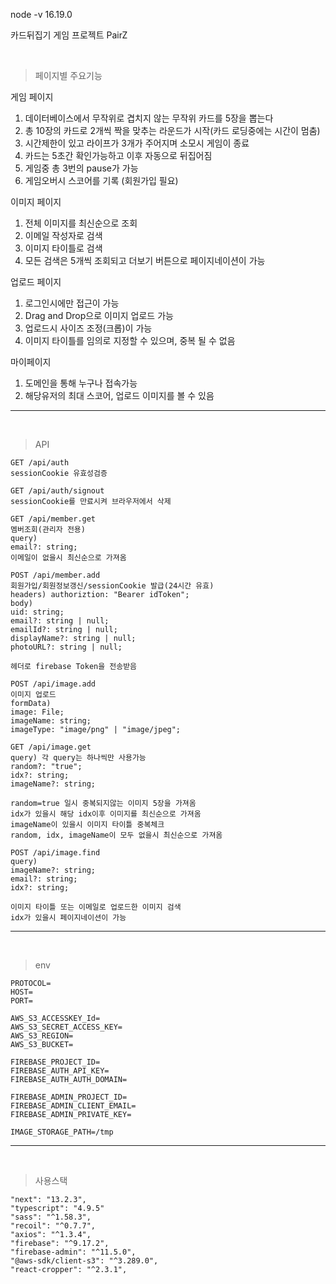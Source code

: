 node -v 16.19.0

카드뒤집기 게임 프로젝트 PairZ

<br />

> 페이지별 주요기능

게임 페이지

1. 데이터베이스에서 무작위로 겹치지 않는 무작위 카드를 5장을 뽑는다
2. 총 10장의 카드로 2개씩 짝을 맞추는 라운드가 시작(카드 로딩중에는 시간이 멈춤)
3. 시간제한이 있고 라이프가 3개가 주어지며 소모시 게임이 종료
4. 카드는 5초간 확인가능하고 이후 자동으로 뒤집어짐
5. 게임중 총 3번의 pause가 가능
6. 게임오버시 스코어를 기록 (회원가입 필요)

이미지 페이지

1. 전체 이미지를 최신순으로 조회
2. 이메일 작성자로 검색
3. 이미지 타이틀로 검색
4. 모든 검색은 5개씩 조회되고 더보기 버튼으로 페이지네이션이 가능

업로드 페이지

1. 로그인시에만 접근이 가능
2. Drag and Drop으로 이미지 업로드 가능
3. 업로드시 사이즈 조정(크롭)이 가능
4. 이미지 타이틀를 임의로 지정할 수 있으며, 중복 될 수 없음

마이페이지

1. 도메인을 통해 누구나 접속가능
2. 해당유저의 최대 스코어, 업로드 이미지를 볼 수 있음

---

<br />

> API

```
GET /api/auth
sessionCookie 유효성검증

GET /api/auth/signout
sessionCookie를 만료시켜 브라우저에서 삭제
```

```
GET /api/member.get
멤버조회(관리자 전용)
query)
email?: string;
이메일이 없을시 최신순으로 가져옴
```

```
POST /api/member.add
회원가입/회원정보갱신/sessionCookie 발급(24시간 유효)
headers) authoriztion: "Bearer idToken";
body)
uid: string;
email?: string | null;
emailId?: string | null;
displayName?: string | null;
photoURL?: string | null;

헤더로 firebase Token을 전송받음
```

```
POST /api/image.add
이미지 업로드
formData)
image: File;
imageName: string;
imageType: "image/png" | "image/jpeg";
```

```
GET /api/image.get
query) 각 query는 하나씩만 사용가능
random?: "true";
idx?: string;
imageName?: string;

random=true 일시 중복되지않는 이미지 5장을 가져옴
idx가 있을시 해당 idx이후 이미지를 최신순으로 가져옴
imageName이 있을시 이미지 타이틀 중복체크
random, idx, imageName이 모두 없을시 최신순으로 가져옴
```

```
POST /api/image.find
query)
imageName?: string;
email?: string;
idx?: string;

이미지 타이틀 또는 이메일로 업로드한 이미지 검색
idx가 있을시 페이지네이션이 가능

```

---

<br />

> env

```
PROTOCOL=
HOST=
PORT=

AWS_S3_ACCESSKEY_Id=
AWS_S3_SECRET_ACCESS_KEY=
AWS_S3_REGION=
AWS_S3_BUCKET=

FIREBASE_PROJECT_ID=
FIREBASE_AUTH_API_KEY=
FIREBASE_AUTH_AUTH_DOMAIN=

FIREBASE_ADMIN_PROJECT_ID=
FIREBASE_ADMIN_CLIENT_EMAIL=
FIREBASE_ADMIN_PRIVATE_KEY=

IMAGE_STORAGE_PATH=/tmp
```

---

<br />

> 사용스택

```
"next": "13.2.3",
"typescript": "4.9.5"
"sass": "^1.58.3",
"recoil": "^0.7.7",
"axios": "^1.3.4",
"firebase": "^9.17.2",
"firebase-admin": "^11.5.0",
"@aws-sdk/client-s3": "^3.289.0",
"react-cropper": "^2.3.1",
```
